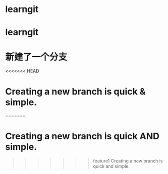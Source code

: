 # learngit
# learngit
# 新建了一个分支
<<<<<<< HEAD
# Creating a new branch is quick & simple.
=======
# Creating a new branch is quick AND simple.
>>>>>>> feature1
Creating a new branch is quick and simple.
